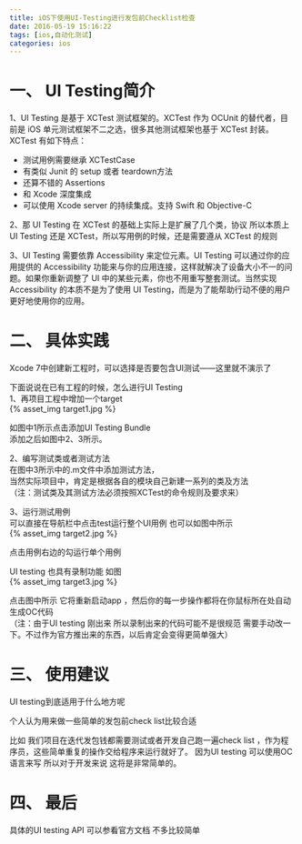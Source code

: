 ```yaml
---
title: iOS下使用UI-Testing进行发包前Checklist检查
date: 2016-05-19 15:16:22
tags: [ios,自动化测试]
categories: ios
---
```


# 一、 UI Testing简介
1、UI Testing 是基于 XCTest 测试框架的。XCTest 作为 OCUnit 的替代者，目前是 iOS 单元测试框架不二之选，很多其他测试框架也基于 XCTest 封装。XCTest 有如下特点：
* 测试用例需要继承 XCTestCase
* 有类似 Junit 的 setup 或者 teardown方法
* 还算不错的 Assertions
* 和 Xcode 深度集成
* 可以使用 Xcode server 的持续集成。支持 Swift 和 Objective-C

2、那 UI Testing 在 XCTest 的基础上实际上是扩展了几个类，协议
所以本质上 UI Testing 还是 XCTest，所以写用例的时候，还是需要遵从 XCTest 的规则

<!-- more -->

3、UI Testing 需要依靠 Accessibility 来定位元素。UI Testing 可以通过你的应用提供的 Accessibility 功能来与你的应用连接，这样就解决了设备大小不一的问题。如果你重新调整了 UI 中的某些元素，你也不用重写整套测试。当然实现 Accessibility 的本质不是为了使用 UI Testing，而是为了能帮助行动不便的用户更好地使用你的应用。

# 二、 具体实践
Xcode 7中创建新工程时，可以选择是否要包含UI测试——这里就不演示了  

下面说说在已有工程的时候，怎么进行UI Testing  
1、再项目工程中增加一个target  
{% asset_img target1.jpg %}

如图中1所示点击添加UI Testing Bundle  
添加之后如图中2、3所示。

2、编写测试类或者测试方法  
在图中3所示中的.m文件中添加测试方法，  
当然实际项目中，肯定是根据各自的模块自己新建一系列的类及方法  
（注：测试类及其测试方法必须按照XCTest的命令规则及要求来）

3、运行测试用例  
可以直接在导航栏中点击test运行整个UI用例 也可以如图中所示  
{% asset_img target2.jpg %}

点击用例右边的勾运行单个用例

UI testing 也具有录制功能 如图  
{% asset_img target3.jpg %}

点击图中所示 它将重新启动app ，然后你的每一步操作都将在你鼠标所在处自动生成OC代码  
（注：由于UI testing 刚出来 所以录制出来的代码可能不是很规范 需要手动改一下。不过作为官方推出来的东西，以后肯定会变得更简单强大）

# 三、 使用建议
UI testing到底适用于什么地方呢  

个人认为用来做一些简单的发包前check list比较合适

比如 我们项目在迭代发包钱都需要测试或者开发自己跑一遍check list ，作为程序员，这些简单重复的操作交给程序来运行就好了。
因为UI testing 可以使用OC语言来写 所以对于开发来说 这将是非常简单的。

# 四、 最后
具体的UI testing API 可以参看官方文档 不多比较简单

